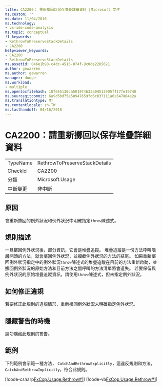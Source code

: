 ```yaml
---
title: CA2200： 重新擲回以保存堆疊詳細資料 |Microsoft 文件
ms.custom: ''
ms.date: 11/04/2016
ms.technology:
- vs-ide-code-analysis
ms.topic: conceptual
f1_keywords:
- RethrowToPreserveStackDetails
- CA2200
helpviewer_keywords:
- CA2200
- RethrowToPreserveStackDetails
ms.assetid: 046e1b98-c4dc-4515-874f-9c0de2285621
author: gewarren
ms.author: gewarren
manager: douge
ms.workload:
- multiple
ms.openlocfilehash: 18fe55136ca501974b33a04513905ff17fe19748
ms.sourcegitcommit: 6a9d5bd75e50947659fd6c837111a6a547884e2a
ms.translationtype: MT
ms.contentlocale: zh-TW
ms.lasthandoff: 04/16/2018
---
```

# <a name="ca2200-rethrow-to-preserve-stack-details"></a>CA2200：請重新擲回以保存堆疊詳細資料
|||  
|-|-|  
|TypeName|RethrowToPreserveStackDetails|  
|CheckId|CA2200|  
|分類|Microsoft.Usage|  
|中斷變更|非中斷|  
  
## <a name="cause"></a>原因  
 會重新擲回的例外狀況和例外狀況中明確指定`throw`陳述式。  
  
## <a name="rule-description"></a>規則描述  
 一旦擲回例外狀況後，部分資訊，它會是堆疊追蹤。 堆疊追蹤是一份方法呼叫階層開頭的方法，就會擲回例外狀況，並攔截例外狀況的方法的結尾。 如果重新擲回例外狀況指定中的例外狀況`throw`陳述式的堆疊追蹤在目前的方法重新啟動，並擲回例外狀況的原始方法和目前方法之間呼叫的方法清單將會遺失。 若要保留與例外狀況的原始堆疊追蹤資訊，請使用`throw`陳述式，但未指定例外狀況。  
  
## <a name="how-to-fix-violations"></a>如何修正違規  
 若要修正此規則的違規情形，重新擲回例外狀況未明確指定例外狀況。  
  
## <a name="when-to-suppress-warnings"></a>隱藏警告的時機  
 請勿隱藏此規則的警告。  
  
## <a name="example"></a>範例  
 下列範例會示範一種方法， `CatchAndRethrowExplicitly`，這違反規則和方法， `CatchAndRethrowImplicitly`，符合此規則。  
  
 [!code-csharp[FxCop.Usage.Rethrow#1](../code-quality/codesnippet/CSharp/ca2200-rethrow-to-preserve-stack-details_1.cs)]
 [!code-vb[FxCop.Usage.Rethrow#1](../code-quality/codesnippet/VisualBasic/ca2200-rethrow-to-preserve-stack-details_1.vb)]